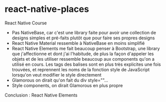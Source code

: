 # react-native-places
React Native Course

- Pas NativeBase, car c'est une library faite pour avoir une collection de designs simples et pré-faits plutôt que pour faire ses propres designs
- React Native Material ressemble à NativeBase en moins simplifié
- React Native Elements me fait beaucoup penser à Bootstrap, une library que j'affectionne et dont j'ai l'habitude, de plus la façon d'appeler les objets et de les utiliser ressemble beaucoup aux components qu'on a utilisé en cours. Les tags des balises sont en plus très explicites une fois trouvées, et reprennent les noms de la fonction style de JavaScript lorsqu'on veut modifier le style directement
- Glamorous on dirait qu'on fait du div style=""...
- Style components, on dirait Glamorous en plus propre

Conclusion : React Native Elements
